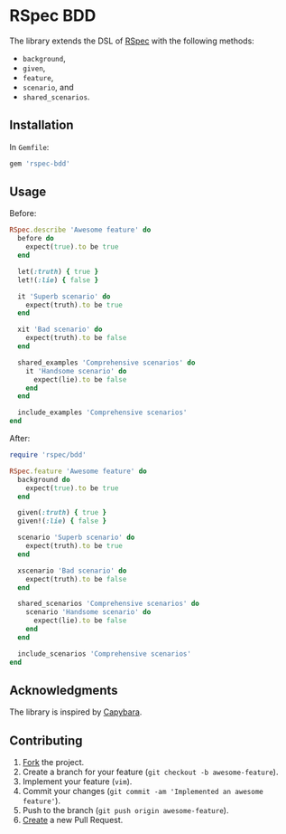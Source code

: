 # RSpec BDD

The library extends the DSL of [RSpec](https://github.com/rspec/rspec)
with the following methods:

* `background`,
* `given`,
* `feature`,
* `scenario`, and
* `shared_scenarios`.

## Installation

In `Gemfile`:

```ruby
gem 'rspec-bdd'
```

## Usage

Before:

```ruby
RSpec.describe 'Awesome feature' do
  before do
    expect(true).to be true
  end

  let(:truth) { true }
  let!(:lie) { false }

  it 'Superb scenario' do
    expect(truth).to be true
  end

  xit 'Bad scenario' do
    expect(truth).to be false
  end

  shared_examples 'Comprehensive scenarios' do
    it 'Handsome scenario' do
      expect(lie).to be false
    end
  end

  include_examples 'Comprehensive scenarios'
end
```

After:

```ruby
require 'rspec/bdd'

RSpec.feature 'Awesome feature' do
  background do
    expect(true).to be true
  end

  given(:truth) { true }
  given!(:lie) { false }

  scenario 'Superb scenario' do
    expect(truth).to be true
  end

  xscenario 'Bad scenario' do
    expect(truth).to be false
  end

  shared_scenarios 'Comprehensive scenarios' do
    scenario 'Handsome scenario' do
      expect(lie).to be false
    end
  end

  include_scenarios 'Comprehensive scenarios'
end
```

## Acknowledgments

The library is inspired by [Capybara](https://github.com/jnicklas/capybara).

## Contributing

1. [Fork](https://help.github.com/articles/fork-a-repo) the project.
2. Create a branch for your feature (`git checkout -b awesome-feature`).
3. Implement your feature (`vim`).
4. Commit your changes (`git commit -am 'Implemented an awesome feature'`).
5. Push to the branch (`git push origin awesome-feature`).
6. [Create](https://help.github.com/articles/creating-a-pull-request)
   a new Pull Request.
